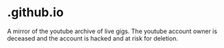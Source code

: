 # .github.io
A mirror of the youtube archive of live gigs. The youtube account owner is deceased and the account is hacked and at risk for deletion. 

